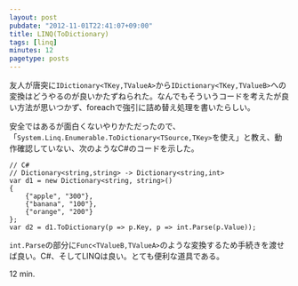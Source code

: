 ```yaml
---
layout: post
pubdate: "2012-11-01T22:41:07+09:00"
title: LINQ(ToDictionary)
tags: [linq]
minutes: 12
pagetype: posts
---
```

友人が唐突に`IDictionary<TKey,TValueA>`から`IDictionary<TKey,TValueB>`への変換はどうやるのが良いかたずねられた。なんでもそういうコードを考えたが良い方法が思いつかず、foreachで強引に詰め替え処理を書いたらしい。

安全ではあるが面白くないやりかただったので、「`System.Linq.Enumerable.ToDictionary<TSource,TKey>`を使え」と教え、動作確認していない、次のようなC#のコードを示した。

    // C#
    // Dictionary<string,string> -> Dictionary<string,int>
    var d1 = new Dictionary<string, string>()
    {
        {"apple", "300"},
        {"banana", "100"},
        {"orange", "200"}
    };
    var d2 = d1.ToDictionary(p => p.Key, p => int.Parse(p.Value));

`int.Parse`の部分に`Func<TValueB,TValueA>`のような変換するため手続きを渡せば良い。C#、そしてLINQは良い。とても便利な道具である。

12 min.
